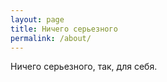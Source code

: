 ```yaml
---
layout: page
title: Ничего серьезного
permalink: /about/
---
```


Ничего серьезного, так, для себя.
